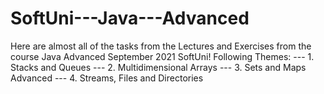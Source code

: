 # SoftUni---Java---Advanced
Here are almost all of the tasks from the Lectures and Exercises from the course Java Advanced September 2021 SoftUni!
Following Themes:
--- 1. Stacks and Queues
--- 2. Multidimensional Arrays
--- 3. Sets and Maps Advanced
--- 4. Streams, Files and Directories
